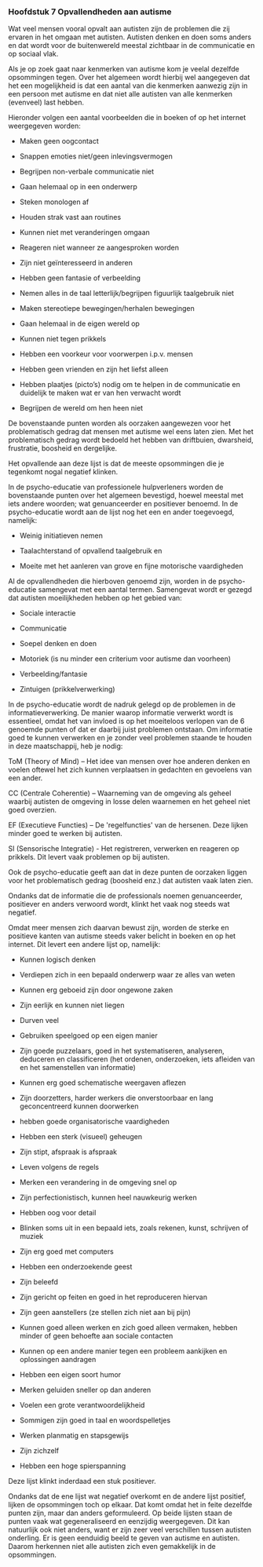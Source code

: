 ### <span id="calibre_link-15" class="calibre1"></span>Hoofdstuk 7 Opvallendheden aan autisme<span id="calibre_link-112" class="calibre1"></span>

Wat veel mensen vooral opvalt aan autisten zijn de problemen die zij ervaren in het omgaan met autisten. Autisten denken en doen soms anders en dat wordt voor de buitenwereld meestal zichtbaar in de communicatie en op sociaal vlak.

Als je op zoek gaat naar kenmerken van autisme kom je veelal dezelfde opsommingen tegen. Over het algemeen wordt hierbij wel aangegeven dat het een mogelijkheid is dat een aantal van die kenmerken aanwezig zijn in een persoon met autisme en dat niet alle autisten van alle kenmerken (evenveel) last hebben.

Hieronder volgen een aantal voorbeelden die in boeken of op het internet weergegeven worden:

-   Maken geen oogcontact

-   Snappen emoties niet/geen inlevingsvermogen

-   Begrijpen non-verbale communicatie niet

-   Gaan helemaal op in een onderwerp

-   Steken monologen af

-   Houden strak vast aan routines

-   Kunnen niet met veranderingen omgaan

-   Reageren niet wanneer ze aangesproken worden

-   Zijn niet geïnteresseerd in anderen

-   Hebben geen fantasie of verbeelding

-   Nemen alles in de taal letterlijk/begrijpen figuurlijk taalgebruik niet

-   Maken stereotiepe bewegingen/herhalen bewegingen

-   Gaan helemaal in de eigen wereld op

-   Kunnen niet tegen prikkels

-   Hebben een voorkeur voor voorwerpen i.p.v. mensen

-   Hebben geen vrienden en zijn het liefst alleen

-   Hebben plaatjes (picto’s) nodig om te helpen in de communicatie en duidelijk te maken wat er van hen verwacht wordt

-   Begrijpen de wereld om hen heen niet

De bovenstaande punten worden als oorzaken aangewezen voor het problematisch gedrag dat mensen met autisme wel eens laten zien. Met het problematisch gedrag wordt bedoeld het hebben van driftbuien, dwarsheid, frustratie, boosheid en dergelijke.

Het opvallende aan deze lijst is dat de meeste opsommingen die je tegenkomt nogal negatief klinken.

In de psycho-educatie van professionele hulpverleners worden de bovenstaande punten over het algemeen bevestigd, hoewel meestal met iets andere woorden; wat genuanceerder en positiever benoemd. In de psycho-educatie wordt aan de lijst nog het een en ander toegevoegd, namelijk:

-   Weinig initiatieven nemen

-   Taalachterstand of opvallend taalgebruik en

-   Moeite met het aanleren van grove en fijne motorische vaardigheden

Al de opvallendheden die hierboven genoemd zijn, worden in de psycho-educatie samengevat met een aantal termen. Samengevat wordt er gezegd dat autisten moeilijkheden hebben op het gebied van:

-   Sociale interactie

-   Communicatie

-   Soepel denken en doen

-   Motoriek (is nu minder een criterium voor autisme dan voorheen)

-   Verbeelding/fantasie

-   Zintuigen (prikkelverwerking)

In de psycho-educatie wordt de nadruk gelegd op de problemen in de informatieverwerking. De manier waarop informatie verwerkt wordt is essentieel, omdat het van invloed is op het moeiteloos verlopen van de 6 genoemde punten of dat er daarbij juist problemen ontstaan. Om informatie goed te kunnen verwerken en je zonder veel problemen staande te houden in deze maatschappij, heb je nodig:

ToM (Theory of Mind) – Het idee van mensen over hoe anderen denken en voelen oftewel het zich kunnen verplaatsen in gedachten en gevoelens van een ander.

CC (Centrale Coherentie) – Waarneming van de omgeving als geheel waarbij autisten de omgeving in losse delen waarnemen en het geheel niet goed overzien.

EF (Executieve Functies) – De 'regelfuncties' van de hersenen. Deze lijken minder goed te werken bij autisten.

SI (Sensorische Integratie) - Het registreren, verwerken en reageren op prikkels. Dit levert vaak problemen op bij autisten.

Ook de psycho-educatie geeft aan dat in deze punten de oorzaken liggen voor het problematisch gedrag (boosheid enz.) dat autisten vaak laten zien.

Ondanks dat de informatie die de professionals noemen genuanceerder, positiever en anders verwoord wordt, klinkt het vaak nog steeds wat negatief.

Omdat meer mensen zich daarvan bewust zijn, worden de sterke en positieve kanten van autisme steeds vaker belicht in boeken en op het internet. Dit levert een andere lijst op, namelijk:

-   Kunnen logisch denken

-   Verdiepen zich in een bepaald onderwerp waar ze alles van weten

-   Kunnen erg geboeid zijn door ongewone zaken

-   Zijn eerlijk en kunnen niet liegen

-   Durven veel

-   Gebruiken speelgoed op een eigen manier

-   Zijn goede puzzelaars, goed in het systematiseren, analyseren, deduceren en classificeren (het ordenen, onderzoeken, iets afleiden van en het samenstellen van informatie)

-   Kunnen erg goed schematische weergaven aflezen

-   Zijn doorzetters, harder werkers die onverstoorbaar en lang geconcentreerd kunnen doorwerken

-   hebben goede organisatorische vaardigheden

-   Hebben een sterk (visueel) geheugen

-   Zijn stipt, afspraak is afspraak

-   Leven volgens de regels

-   Merken een verandering in de omgeving snel op

-   Zijn perfectionistisch, kunnen heel nauwkeurig werken

-   Hebben oog voor detail

-   Blinken soms uit in een bepaald iets, zoals rekenen, kunst, schrijven of muziek

-   Zijn erg goed met computers

-   Hebben een onderzoekende geest

-   Zijn beleefd

-   Zijn gericht op feiten en goed in het reproduceren hiervan

-   Zijn geen aanstellers (ze stellen zich niet aan bij pijn)

-   Kunnen goed alleen werken en zich goed alleen vermaken, hebben minder of geen behoefte aan sociale contacten

-   Kunnen op een andere manier tegen een probleem aankijken en oplossingen aandragen

-   Hebben een eigen soort humor

-   Merken geluiden sneller op dan anderen

-   Voelen een grote verantwoordelijkheid

-   Sommigen zijn goed in taal en woordspelletjes

-   Werken planmatig en stapsgewijs

-   Zijn zichzelf

-   Hebben een hoge spierspanning

Deze lijst klinkt inderdaad een stuk positiever.

Ondanks dat de ene lijst wat negatief overkomt en de andere lijst positief, lijken de opsommingen toch op elkaar. Dat komt omdat het in feite dezelfde punten zijn, maar dan anders geformuleerd. Op beide lijsten staan de punten vaak wat gegeneraliseerd en eenzijdig weergegeven. Dit kan natuurlijk ook niet anders, want er zijn zeer veel verschillen tussen autisten onderling. Er is geen eenduidig beeld te geven van autisme en autisten. Daarom herkennen niet alle autisten zich even gemakkelijk in de opsommingen.


